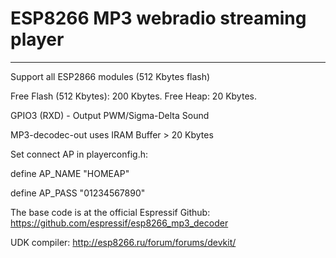# ESP8266 MP3 webradio streaming player 
---
Support all ESP2866 modules (512 Kbytes flash)

Free Flash (512 Kbytes): 200 Kbytes.
Free Heap: 20 Kbytes.

GPIO3 (RXD) - Output PWM/Sigma-Delta Sound

MP3-decodec-out uses IRAM Buffer > 20 Kbytes

Set connect AP in playerconfig.h: 

define AP_NAME "HOMEAP"

define AP_PASS "01234567890"

The base code is at the official Espressif Github: 
https://github.com/espressif/esp8266_mp3_decoder

UDK compiler: 
http://esp8266.ru/forum/forums/devkit/